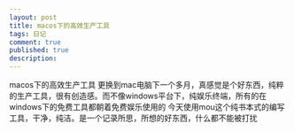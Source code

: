 ```yaml
---
layout: post
title: macos下的高效生产工具
tags: 日记
comment: true
published: true
description: 
---
```

macos下的高效生产工具
更换到mac电脑下一个多月，真感觉是个好东西，纯粹的生产工具，很有创造感。而不像windows平台下，纯娱乐终端，所有的在windows下的免费工具都朝着免费娱乐使用的
今天使用mou这个纯书本式的编写工具，干净，纯洁。是一个记录所思，所想的好东西，什么都不能被打扰